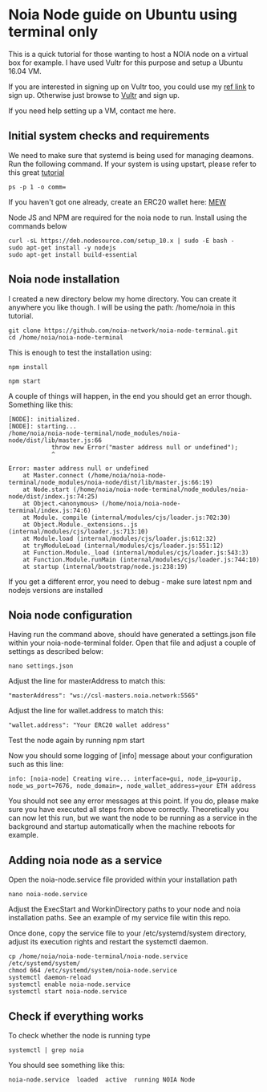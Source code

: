 Noia Node guide on Ubuntu using terminal only
==================

This is a quick tutorial for those wanting to host a NOIA node on a virtual box for example. I have used Vultr for this purpose and setup a Ubuntu 16.04 VM.

If you are interested in signing up on Vultr too, you could use my [ref link](https://www.vultr.com/?ref=7436414) to sign up. Otherwise just browse to [Vultr](https://www.vultr.com) and sign up.

If you need help setting up a VM, contact me here.

Initial system checks and requirements
-------------
We need to make sure that systemd is being used for managing deamons. Run the following command. If your system is using upstart, please refer to this great [tutorial]( https://www.digitalocean.com/community/tutorials/the-upstart-event-system-what-it-is-and-how-to-use-it)

    ps -p 1 -o comm=

If you haven't got one already, create an ERC20 wallet here: [MEW](https://www.myetherwallet.com/)

Node JS and NPM are required for the noia node to run. Install using the commands below

    curl -sL https://deb.nodesource.com/setup_10.x | sudo -E bash -
    sudo apt-get install -y nodejs
    sudo apt-get install build-essential

Noia node installation
------------
I created a new directory below my home directory. You can create it anywhere you like though. I will be using the path: /home/noia in this tutorial.

    git clone https://github.com/noia-network/noia-node-terminal.git
    cd /home/noia/noia-node-terminal

This is enough to test the installation using:

    npm install
    
    npm start

A couple of things will happen, in the end you should get an error though. Something like this:

    [NODE]: initialized.
    [NODE]: starting...
    /home/noia/noia-node-terminal/node_modules/noia-node/dist/lib/master.js:66
                throw new Error("master address null or undefined");
                ^

    Error: master address null or undefined
        at Master.connect (/home/noia/noia-node-terminal/node_modules/noia-node/dist/lib/master.js:66:19)
        at Node.start (/home/noia/noia-node-terminal/node_modules/noia-node/dist/index.js:74:25)
        at Object.<anonymous> (/home/noia/noia-node-terminal/index.js:74:6)
        at Module._compile (internal/modules/cjs/loader.js:702:30)
        at Object.Module._extensions..js (internal/modules/cjs/loader.js:713:10)
        at Module.load (internal/modules/cjs/loader.js:612:32)
        at tryModuleLoad (internal/modules/cjs/loader.js:551:12)
        at Function.Module._load (internal/modules/cjs/loader.js:543:3)
        at Function.Module.runMain (internal/modules/cjs/loader.js:744:10)
        at startup (internal/bootstrap/node.js:238:19)

If you get a different error, you need to debug - make sure latest npm and nodejs versions are installed

Noia node configuration
-------------

Having run the command above, should have generated a settings.json file within your noia-node-terminal folder. Open that file and adjust a couple of settings as described below:

    nano settings.json

Adjust the line for masterAddress to match this:

    "masterAddress": "ws://csl-masters.noia.network:5565"

Adjust the line for wallet.address to match this:

    "wallet.address": "Your ERC20 wallet address"

Test the node again by running
    npm start

Now you should some logging of [info] message about your configuration such as this line:

    info: [noia-node] Creating wire... interface=gui, node_ip=yourip, node_ws_port=7676, node_domain=, node_wallet_address=your ETH address

You should not see any error messages at this point. If you do, please make sure you have executed all steps from above correctly. Theoretically you can now let this run, but we want the node to be running as a service in the background and startup automatically when the machine reboots for example.

Adding noia node as a service
-------------
Open the noia-node.service file provided within your installation path

    nano noia-node.service

Adjust the ExecStart and WorkinDirectory paths to your node and noia installation paths. See an example of my service file witin this repo.

Once done, copy the service file to your /etc/systemd/system directory, adjust its execution rights and restart the systemctl daemon.

    cp /home/noia/noia-node-terminal/noia-node.service /etc/systemd/system/
    chmod 664 /etc/systemd/system/noia-node.service
    systemctl daemon-reload
    systemctl enable noia-node.service
    systemctl start noia-node.service

Check if everything works
------------

To check whether the node is running type
    
    systemctl | grep noia

You should see something like this:

    noia-node.service  loaded  active  running NOIA Node
